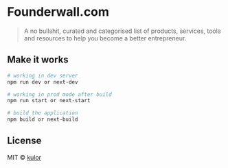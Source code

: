 # Founderwall.com
> A no bullshit, curated and categorised list of products, services, tools and resources to help you become a better entrepreneur.

## Make it works

```sh
# working in dev server
npm run dev or next-dev

# working in prod mode after build
npm run start or next-start

# build the application
npm build or next-build
```

## License

MIT © [kulor](https://github.com/kulor)
